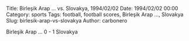 Title: Birleşik Arap … vs. Slovakya, 1994/02/02
Date: 1994/02/02 00:00
Category: sports
Tags: football, football scores, Birleşik Arap …, Slovakya
Slug: birlesik-arap-vs-slovakya
Author: carbonero


Birleşik Arap … 0 - 1 Slovakya
